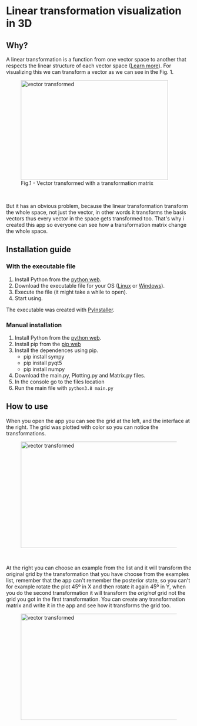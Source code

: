 # Linear transformation visualization in 3D

## Why?

A linear transformation is a function from one vector space to another that respects the linear structure of each vector space ([Learn more](https://brilliant.org/wiki/linear-transformations/)). For visualizing this we can transform a vector as we can see in the Fig. 1. 

<figure>
  <img src="https://i.ibb.co/VTRy5Tx/vector-linear-Transformation.png" width = 400px height = 270px alt="vector transformed">
  <figcaption>Fig.1 - Vector transformed with a transformation matrix</figcaption>
</figure> </br>




But it has an obvious problem, because the linear transformation transform the whole space, not just the vector, in other words it transforms the basis vectors thus every vector in the space gets transformed too. That's why i created this app so everyone can see how a transformation matrix change the whole space.

## Installation guide

### With the executable file

1. Install Python from the [python web](https://www.python.org/).
2. Download the executable file for your OS ([Linux](https://sourceforge.net/projects/lineartransformationvisualized/files/V1.0.0/3d_linear_transformation_Linux/download) or [Windows](https://sourceforge.net/projects/lineartransformationvisualized/files/V1.0.0/3d_linear_transformation_Windows.exe/download)).
3. Execute the file (it might take a while to open).
4. Start using.

The executable was created with [PyInstaller](http://www.pyinstaller.org/).

### Manual installation

1. Install Python from the [python web](https://www.python.org/).
2. Install pip from the [pip web](https://pip.pypa.io/en/stable/installing/)
3. Install the dependences using pip.
   - pip install sympy
   - pip install pyqt5
   - pip install numpy
4. Download the main.py, Plotting.py and Matrix.py files.
5. In the console go to the files location
6. Run the main file with <code>python3.8 main.py</code>

## How to use

When you open the app you can see the grid at the left, and the interface at the right. The grid was plotted with color so you can notice the transformations. 

<figure>
  <img src="https://i.ibb.co/NVGsQKw/main-window.png" width = 508px height = 288px alt="vector transformed">
</figure> </br>

At the right you can choose an example from the list and it will transform the original grid by the transformation that you have choose from the examples list, remember that the app can't remember the posterior state, so you can't for example rotate the plot 45º in X and then rotate it again 45º in Y, when you do the second transformation it will transform the *original* grid not the grid you got in the first transformation. You can create any transformation matrix and write it in the app and see how it transforms the grid too.

<figure>
  <img src="https://i.ibb.co/n3PY8sd/examples.png" width = 1016px height = 288px alt="vector transformed">
</figure> </br>